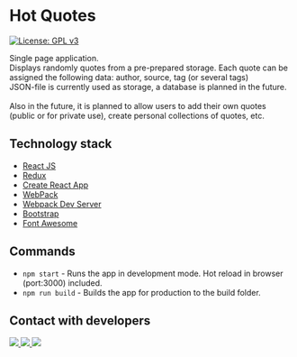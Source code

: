 # Hot Quotes
[![License: GPL v3](https://img.shields.io/badge/License-GPLv3-blue.svg)](https://www.gnu.org/licenses/gpl-3.0)

Single page application.<br> 
Displays randomly quotes from a pre-prepared storage. Each quote can be assigned the following data: author, source, tag (or several tags)<br>
JSON-file is currently used as storage, a database is planned in the future.<br>
<br>
Also in the future, it is planned to allow users to add their own quotes (public or for private use), create personal collections of quotes, etc.

## Technology stack
- [React JS](https://reactjs.org)
- [Redux](https://redux.js.org)
- [Create React App](https://www.npmjs.com/package/create-react-app)
- [WebPack](https://webpack.js.org/)
- [Webpack Dev Server](https://github.com/webpack/webpack-dev-server)
- [Bootstrap](https://getbootstrap.com/)
- [Font Awesome](https://fontawesome.com/)

## Commands
- `npm start` - Runs the app in development mode. Hot reload in browser (port:3000) included.
- `npm run build` - Builds the app for production to the build folder.

## Contact with developers
<div id="badges">
<a href='https://t.me/degtiarev' target='_blank' title="Telegram">
  <img src="https://img.shields.io/badge/Telegram-2CA5E0?style=for-the-badge&logo=telegram&logoColor=white">
</a>
<a href='&#109;&#97;&#105;&#108;&#116;&#111;&#58;%6d%61%69%6c%40%6c%65%67%6d%6f%2e%72%75' target='_blank' title="Gmail">
  <img src="https://img.shields.io/badge/Gmail-D14836?style=for-the-badge&logo=gmail&logoColor=white">
</a>
<a href='https://www.linkedin.com/in/futuroid/' target='_blank' title="LinkedIn">
  <img src="https://img.shields.io/badge/LinkedIn-0077B5?style=for-the-badge&logo=linkedin&logoColor=white">
</a>
</div>
